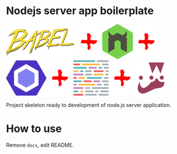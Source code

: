 # Nodejs server app boilerplate
![](docs/babel.png "Babel")
![](docs/plus.png "")
![](docs/nodemon.png "Nodemon")
![](docs/plus.png "")
![](docs/eslint.png "ESLint")
![](docs/plus.png "")
![](docs/prettier.png "Prettier")
![](docs/plus.png "")
![](docs/jest.png "Jest")

Project skeleton ready to development of node.js server application.

# How to use
Remove `docs`, edit README.

